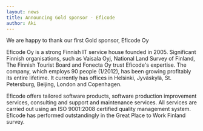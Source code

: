 ```yaml
---
layout: news
title: Announcing Gold sponsor - Eficode
author: Aki
---
```


We are happy to thank our first Gold sponsor, Eficode Oy

Eficode Oy is a strong Finnish IT service house founded in 2005. Significant Finnish organisations, such as Vaisala Oyj, National Land Survey of Finland, The Finnish Tourist Board and Fonecta Oy trust Eficode's expertise. The company, which employs 90 people (1/2012), has been growing profitably its entire lifetime. It currently has offices in Helsinki, Jyväskylä, St. Petersburg, Beijing, London and Copenhagen.

Eficode offers tailored software products, software production improvement services, consulting and support and maintenance services. All services are carried out using an ISO 9001:2008 certified quality management system. Eficode has performed outstandingly in the Great Place to Work Finland survey.